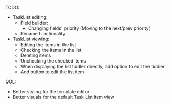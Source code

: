 
TODO:
 * TaskList editing:
	* Field builder:
		* Changing fields' priority (Moving to the next/prev priority)
	* Rename functionality
 * TaskList viewing:
	* Editing the items in the list
	* Checking the items in the list
	* Deleting items
	* Unchecking the checked items
	* When displaying the list tiddler directly, add option to edit the tiddler
	* Add button to edit the list item

QOL:
 * Better styling for the template editor
 * Better visuals for the default Task List item view